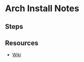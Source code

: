 # Arch Install Notes

## Steps


## Resources
- [Wiki](https://wiki.archlinux.org/title/installation_guide)

